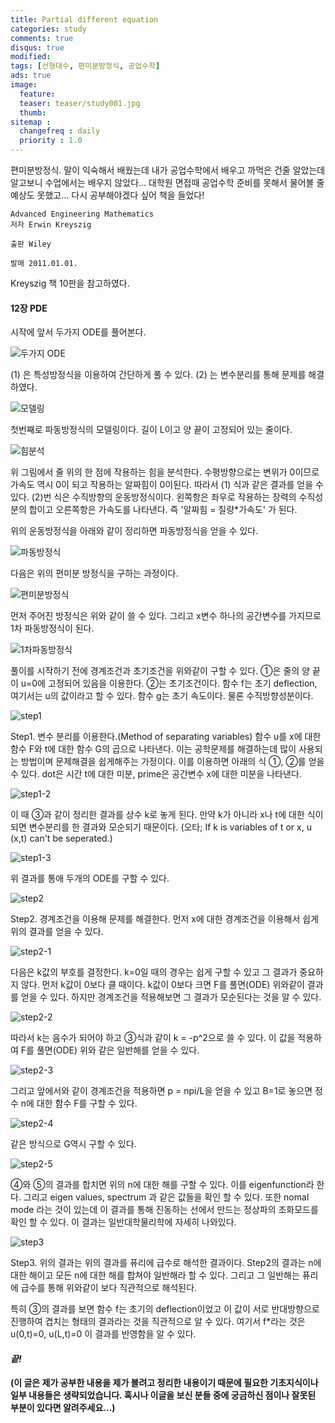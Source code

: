 ```yaml
---
title: Partial different equation
categories: study
comments: true
disqus: true
modified: 
tags: [선형대수, 편미분방정식, 공업수학]
ads: true
image:
  feature:
  teaser: teaser/study001.jpg
  thumb:
sitemap :
  changefreq : daily
  priority : 1.0
---
```


편미분방정식. 말이 익숙해서 배웠는데 내가 공업수학에서 배우고 까먹은 건줄 알았는데 알고보니 수업에서는 배우지 않았다...
대학원 면접때 공업수학 준비를 못해서 물어볼 줄 예상도 못했고...
다시 공부해야겠다 싶어 책을 들었다!

```
Advanced Engineering Mathematics
저자 Erwin Kreyszig

출판 Wiley

발매 2011.01.01.
```
Kreyszig 책 10판을 참고하였다.

#### 12장 PDE
시작에 앞서 두가지 ODE를 풀어본다.

![두가지 ODE](https://raw.githubusercontent.com/Kyungpyo-Kim/Kyungpyo-Kim.github.io/master/_posts/study/Partial-Differential-Equation/1.jpg)

(1) 은 특성방정식을 이용하여 간단하게 풀 수 있다.
(2) 는 변수분리를 통해 문제를 해결하였다.

![모델링](https://raw.githubusercontent.com/Kyungpyo-Kim/Kyungpyo-Kim.github.io/master/_posts/study/Partial-Differential-Equation/2.jpg)

첫번째로 파동방정식의 모델링이다.
길이 L이고 양 끝이 고정되어 있는 줄이다.

![힘분석](https://raw.githubusercontent.com/Kyungpyo-Kim/Kyungpyo-Kim.github.io/master/_posts/study/Partial-Differential-Equation/3.jpg)

위 그림에서 줄 위의 한 점에 작용하는 힘을 분석한다.
수평방향으로는 변위가 0이므로 가속도 역시 0이 되고 작용하는 알짜힘이 0이된다. 따라서 (1) 식과 같은 결과를 얻을 수 있다.
(2)번 식은 수직방향의 운동방정식이다.
왼쪽항은 좌우로 작용하는 장력의 수직성분의 합이고 오른쪽항은 가속도를 나타낸다.
즉 '알짜힘 = 질량*가속도' 가 된다.

위의 운동방정식을 아래와 같이 정리하면 파동방정식을 얻을 수 있다.

![파동방정식](https://raw.githubusercontent.com/Kyungpyo-Kim/Kyungpyo-Kim.github.io/master/_posts/study/Partial-Differential-Equation/4.jpg)

다음은 위의 편미분 방정식을 구하는 과정이다.

![편미분방정식](https://raw.githubusercontent.com/Kyungpyo-Kim/Kyungpyo-Kim.github.io/master/_posts/study/Partial-Differential-Equation/5.jpg)

먼저 주어진 방정식은 위와 같이 쓸 수 있다. 
그리고 x변수 하나의 공간변수를 가지므로 1차 파동방정식이 된다.

![1차파동방정식](https://raw.githubusercontent.com/Kyungpyo-Kim/Kyungpyo-Kim.github.io/master/_posts/study/Partial-Differential-Equation/6.jpg)

풀이를 시작하기 전에 경계조건과 초기조건을 위와같이 구할 수 있다.
①은 줄의 양 끝이 u=0에 고정되어 있음을 이용한다.
②는 초기조건이다. 함수 f는 초기 deflection, 여기서는 u의 값이라고 할 수 있다.
함수 g는 초기 속도이다. 물론 수직방향성분이다.

![step1](https://raw.githubusercontent.com/Kyungpyo-Kim/Kyungpyo-Kim.github.io/master/_posts/study/Partial-Differential-Equation/7.jpg)

Step1. 변수 분리를 이용한다.(Method of separating variables)
함수 u를 x에 대한 함수 F와 t에 대한 함수 G의 곱으로 나타낸다.
이는 공학문제를 해결하는데 많이 사용되는 방법이며 문제해결을 쉽게해주는 가정이다.
이를 이용하면 아래의 식 ①, ②를 얻을 수 있다.
dot은 시간 t에 대한 미분, prime은 공간변수 x에 대한 미분을 나타낸다.

![step1-2](https://raw.githubusercontent.com/Kyungpyo-Kim/Kyungpyo-Kim.github.io/master/_posts/study/Partial-Differential-Equation/8.jpg)

이 때 ③과 같이 정리한 결과를 상수 k로 놓게 된다.
만약 k가 아니라 x나 t에 대한 식이 되면 변수분리를 한 결과와 모순되기 때문이다.
(오타; If k is variables of t or x, u (x,t) can't be seperated.)

![step1-3](https://raw.githubusercontent.com/Kyungpyo-Kim/Kyungpyo-Kim.github.io/master/_posts/study/Partial-Differential-Equation/9.jpg)

위 결과를 통애 두개의 ODE를 구할 수 있다.

![step2](https://raw.githubusercontent.com/Kyungpyo-Kim/Kyungpyo-Kim.github.io/master/_posts/study/Partial-Differential-Equation/10.jpg)

Step2. 경계조건을 이용해 문제를 해결한다.
먼저 x에 대한 경계조건을 이용해서 쉽게 위의 결과를 얻을 수 있다.

![step2-1](https://raw.githubusercontent.com/Kyungpyo-Kim/Kyungpyo-Kim.github.io/master/_posts/study/Partial-Differential-Equation/11.jpg)

다음은 k값의 부호를 결정한다. k=0일 때의 경우는 쉽게 구할 수 있고 그 결과가 중요하지 않다.
먼저 k값이 0보다 클 때이다.
k값이 0보다 크면 F를 풀면(ODE) 위와같이 결과를 얻을 수 있다. 하지만 경계조건을 적용해보면 그 결과가 모순된다는 것을 알 수 있다.

![step2-2](https://raw.githubusercontent.com/Kyungpyo-Kim/Kyungpyo-Kim.github.io/master/_posts/study/Partial-Differential-Equation/12.jpg)


따라서 k는 음수가 되어야 하고 ③식과 같이 k = -p^2으로 쓸 수 있다.
이 값을 적용하여 F를 풀면(ODE) 위와 같은 일반해를 얻을 수 있다.

![step2-3](https://raw.githubusercontent.com/Kyungpyo-Kim/Kyungpyo-Kim.github.io/master/_posts/study/Partial-Differential-Equation/13.jpg)

그리고 앞에서와 같이 경계조건을 적용하면 p = npi/L을 얻을 수 있고 B=1로 놓으면 정수 n에 대한 함수 F를 구할 수 있다.

![step2-4](https://raw.githubusercontent.com/Kyungpyo-Kim/Kyungpyo-Kim.github.io/master/_posts/study/Partial-Differential-Equation/14.jpg)

같은 방식으로 G역시 구할 수 있다.

![step2-5](https://raw.githubusercontent.com/Kyungpyo-Kim/Kyungpyo-Kim.github.io/master/_posts/study/Partial-Differential-Equation/15.jpg)

④와 ⑤의 결과를 합치면 위의 n에 대한 해를 구할 수 있다.
이를 eigenfunction라 한다.
그리고 eigen values, spectrum 과 같은 값들을 확인 할 수 있다.
또한 nomal mode 라는 것이 있는데 이 결과를 통해 진동하는 선에서 만드는 정상파의 조화모드를 확인 할 수 있다. 이 결과는 일반대학물리학에 자세히 나와있다.

![step3](https://raw.githubusercontent.com/Kyungpyo-Kim/Kyungpyo-Kim.github.io/master/_posts/study/Partial-Differential-Equation/16.jpg)

Step3. 위의 결과는 위의 결과를 퓨리에 급수로 해석한 결과이다.
Step2의 결과는 n에 대한 해이고 모든 n에 대한 해를 합쳐야 일반해라 할 수 있다.
그리고 그 일반해는 퓨리에 급수를 통해 위와같이 보다 직관적으로 해석된다.

특히 ③의 결과를 보면 함수 f는 초기의 deflection이었고 이 값이 서로 반대방향으로 진행하여 겹치는 형태의 결과라는 것을 직관적으로 알 수 있다. 
여기서 f*라는 것은 u(0,t)=0, u(L,t)=0 이 결과를 반영함을 알 수 있다.

#### *끝!*
__(이 글은 제가 공부한 내용을 제가 볼려고 정리한 내용이기 때문에 필요한 기초지식이나 일부 내용들은 생략되었습니다. 혹시나 이글을 보신 분들 중에 궁금하신 점이나 잘못된 부분이 있다면 알려주세요...)__

